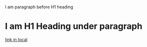 I am paragraph before H1 heading
# I am H1 Heading under paragraph
[link in local](https://azure.microsoft.com/en-us/free/)